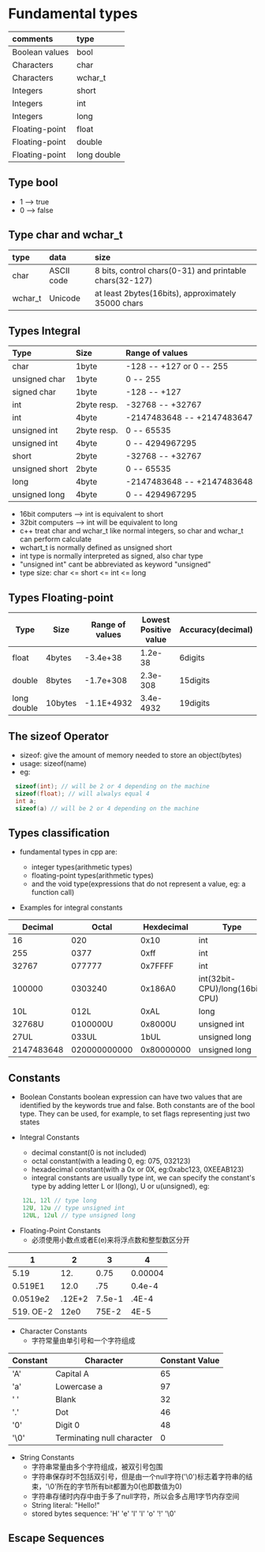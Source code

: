 Fundamental types
===

| comments       | type        |
| :------------- | :---------- |
| Boolean values | bool        |
| Characters     | char        |
| Characters     | wchar_t     |
| Integers       | short       |
| Integers       | int         |
| Integers       | long        |
| Floating-point | float       |
| Floating-point | double      |
| Floating-point | long double |

Type bool
---

* 1 --> true
* 0 --> false

Type char and wchar_t
---

| type    | data       | size                                                    |
| :------ | :--------- | :------------------------------------------------------ |
| char    | ASCII code | 8 bits, control chars(0-31) and printable chars(32-127) |
| wchar_t | Unicode    | at least 2bytes(16bits), approximately 35000 chars      |

Types Integral
---

| Type           | Size        | Range of values            |
| :------------- | :---------- | :------------------------- |
| char           | 1byte       | -128 -- +127 or 0 -- 255   |
| unsigned char  | 1byte       | 0 -- 255                   |
| signed char    | 1byte       | -128 -- +127               |
| int            | 2byte resp. | -32768 -- +32767           |
| int            | 4byte       | -2147483648 -- +2147483647 |
| unsigned int   | 2byte resp. | 0 -- 65535                 |
| unsigned int   | 4byte       | 0 -- 4294967295            |
| short          | 2byte       | -32768 -- +32767           |
| unsigned short | 2byte       | 0 -- 65535                 |
| long           | 4byte       | -2147483648 -- +2147483648 |
| unsigned long  | 4byte       | 0 -- 4294967295            |

* 16bit computers --> int is equivalent to short
* 32bit computers --> int will be equivalent to long
* c++ treat char and wchar_t like normal integers, so char and wchar_t can perform calculate
* wchart_t is normally defined as unsigned short
* int type is normally interpreted as signed, also char type
* "unsigned int" cant be abbreviated as keyword "unsigned"
* type size: char <= short <= int <= long

Types Floating-point
---

| Type        | Size    | Range of values | Lowest Positive value | Accuracy(decimal) |
| ----------- | ------- | --------------- | --------------------- | ----------------- |
| float       | 4bytes  | -3.4e+38        | 1.2e-38               | 6digits           |
| double      | 8bytes  | -1.7e+308       | 2.3e-308              | 15digits          |
| long double | 10bytes | -1.1E+4932      | 3.4e-4932             | 19digits          |

The sizeof Operator
---

* sizeof: give the amount of memory needed to store an object(bytes)
* usage: sizeof(name)
* eg:

```cpp
  sizeof(int); // will be 2 or 4 depending on the machine
  sizeof(float); // will alwalys equal 4
  int a; 
  sizeof(a) // will be 2 or 4 depending on the machine
  ```

Types classification
---

* fundamental types in cpp are:
  * integer types(arithmetic types)
  * floating-point types(arithmetic types)
  * and the void type(expressions that do not represent a value, eg: a function call)

* Examples for integral constants

| Decimal    | Octal        | Hexdecimal | Type                           |
| ---------- | ------------ | ---------- | ------------------------------ |
| 16         | 020          | 0x10       | int                            |
| 255        | 0377         | 0xff       | int                            |
| 32767      | 077777       | 0x7FFFF    | int                            |
| 100000     | 0303240      | 0x186A0    | int(32bit-CPU)/long(16bit-CPU) |
| 10L        | 012L         | 0xAL       | long                           |
| 32768U     | 0100000U     | 0x8000U    | unsigned int                   |
| 27UL       | 033UL        | 1bUL       | unsigned long                  |
| 2147483648 | 020000000000 | 0x80000000 | unsigned long                  |

Constants
---

* Boolean Constants
  boolean expression can have two values that are identified by the keywords true and
  false. Both constants are of the bool type. They can be used, for example, to set flags
  representing just two states

* Integral Constants
  * decimal constant(0 is not included)
  * octal constant(with a leading 0, eg: 075, 032123)
  * hexadecimal constant(with a 0x or 0X, eg:0xabc123, 0XEEAB123)
  * integral constants are usually type int, we can specify the constant's type by adding
    letter L or l(long), U or u(unsigned), eg:

```cpp
    12L, 12l // type long
    12U, 12u // type unsigned int
    12UL, 12ul // type unsigned long
```

* Floating-Point Constants
  * 必须使用小数点或者E(e)来将浮点数和整型数区分开

| 1         | 2      | 3      | 4       |
| --------- | ------ | ------ | ------- |
| 5.19      | 12.    | 0.75   | 0.00004 |
| 0.519E1   | 12.0   | .75    | 0.4e-4  |
| 0.0519e2  | .12E+2 | 7.5e-1 | .4E-4   |
| 519. OE-2 | 12e0   | 75E-2  | 4E-5    |

* Character Constants
  * 字符常量由单引号和一个字符组成

| Constant | Character                  | Constant Value |
| -------- | -------------------------- | -------------- |
| 'A'      | Capital A                  | 65             |
| 'a'      | Lowercase a                | 97             |
| ' '      | Blank                      | 32             |
| '.'      | Dot                        | 46             |
| '0'      | Digit 0                    | 48             |
| '\0'     | Terminating null character | 0              |

* String Constants
  * 字符串常量由多个字符组成，被双引号包围
  * 字符串保存时不包括双引号，但是由一个null字符('\0')标志着字符串的结束，'\0'所在的字节所有bit都置为0(也即数值为0)
  * 字符串存储时内存中由于多了null字符，所以会多占用1字节内存空间
  * String literal: "Hello!"
  * stored bytes sequence: 'H' 'e' 'l' 'l' 'o' '!' '\0'

Escape Sequences
---
